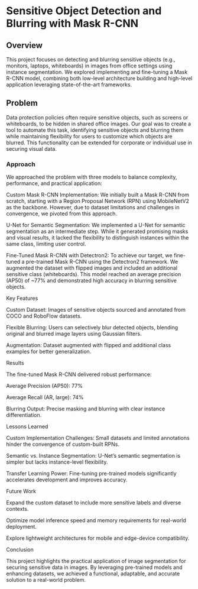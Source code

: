 # Sensitive Object Detection and Blurring with Mask R-CNN

## Overview

This project focuses on detecting and blurring sensitive objects (e.g., monitors, laptops, whiteboards) in images from office settings using instance segmentation. We explored implementing and fine-tuning a Mask R-CNN model, combining both low-level architecture building and high-level application leveraging state-of-the-art frameworks.

## Problem

Data protection policies often require sensitive objects, such as screens or whiteboards, to be hidden in shared office images. Our goal was to create a tool to automate this task, identifying sensitive objects and blurring them while maintaining flexibility for users to customize which objects are blurred. This functionality can be extended for corporate or individual use in securing visual data.

### Approach

We approached the problem with three models to balance complexity, performance, and practical application:

Custom Mask R-CNN Implementation: We initially built a Mask R-CNN from scratch, starting with a Region Proposal Network (RPN) using MobileNetV2 as the backbone. However, due to dataset limitations and challenges in convergence, we pivoted from this approach.

U-Net for Semantic Segmentation: We implemented a U-Net for semantic segmentation as an intermediate step. While it generated promising masks and visual results, it lacked the flexibility to distinguish instances within the same class, limiting user control.

Fine-Tuned Mask R-CNN with Detectron2: To achieve our target, we fine-tuned a pre-trained Mask R-CNN using the Detectron2 framework. We augmented the dataset with flipped images and included an additional sensitive class (whiteboards). This model reached an average precision (AP50) of ~77% and demonstrated high accuracy in blurring sensitive objects.

Key Features

Custom Dataset: Images of sensitive objects sourced and annotated from COCO and RoboFlow datasets.

Flexible Blurring: Users can selectively blur detected objects, blending original and blurred image layers using Gaussian filters.

Augmentation: Dataset augmented with flipped and additional class examples for better generalization.

Results

The fine-tuned Mask R-CNN delivered robust performance:

Average Precision (AP50): 77%

Average Recall (AR, large): 74%

Blurring Output: Precise masking and blurring with clear instance differentiation.

Lessons Learned

Custom Implementation Challenges: Small datasets and limited annotations hinder the convergence of custom-built RPNs.

Semantic vs. Instance Segmentation: U-Net’s semantic segmentation is simpler but lacks instance-level flexibility.

Transfer Learning Power: Fine-tuning pre-trained models significantly accelerates development and improves accuracy.

Future Work

Expand the custom dataset to include more sensitive labels and diverse contexts.

Optimize model inference speed and memory requirements for real-world deployment.

Explore lightweight architectures for mobile and edge-device compatibility.

Conclusion

This project highlights the practical application of image segmentation for securing sensitive data in images. By leveraging pre-trained models and enhancing datasets, we achieved a functional, adaptable, and accurate solution to a real-world problem.
